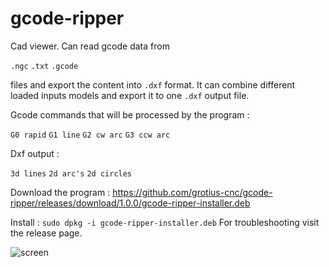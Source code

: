 # gcode-ripper
Cad viewer. Can read gcode data from 

  `.ngc` 
  `.txt` 
  `.gcode` 
  
  files and export the content into `.dxf` format. 
  It can combine different loaded inputs models and export it to one `.dxf` output file.
  
Gcode commands that will be processed by the program : 

  `G0 rapid` 
  `G1 line` 
  `G2 cw arc` 
  `G3 ccw arc`
  
Dxf output : 

  `3d lines` 
  `2d arc's`
  `2d circles`
  
Download the program : https://github.com/grotius-cnc/gcode-ripper/releases/download/1.0.0/gcode-ripper-installer.deb

  Install : `sudo dpkg -i gcode-ripper-installer.deb`
  For troubleshooting visit the release page.

![screen](https://user-images.githubusercontent.com/44880102/152659199-fb7a922d-f2d6-464f-977a-9c23f2b298f2.jpg)
